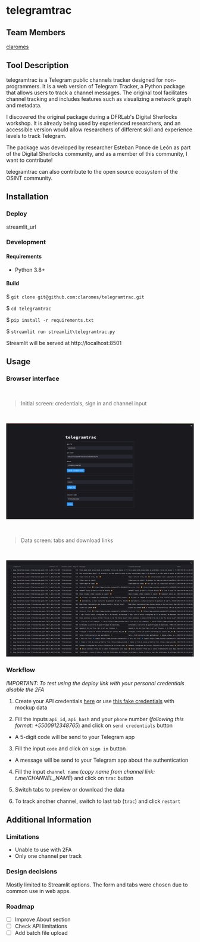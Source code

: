 # telegramtrac

## Team Members
[claromes](https://claromes.gitlab.io/)

## Tool Description
telegramtrac is a Telegram public channels tracker designed for non-programmers. It is a web version of Telegram Tracker, a Python package that allows users to track a channel messages. The original tool facilitates channel tracking and includes features such as visualizing a network graph and metadata.

I discovered the original package during a DFRLab's Digital Sherlocks workshop. It is already being used by experienced researchers, and an accessible version would allow researchers of different skill and experience levels to track Telegram.

The package was developed by researcher Esteban Ponce de León as part of the Digital Sherlocks community, and as a member of this community, I want to contribute!

telegramtrac can also contribute to the open source ecosystem of the OSINT community.

## Installation

### Deploy

streamlit_url

### Development

#### Requirements

- Python 3.8+

#### Build

$ `git clone git@github.com:claromes/telegramtrac.git`

$ `cd telegramtrac`

$ `pip install -r requirements.txt`

$ `streamlit run streamlit\telegramtrac.py`

Streamlit will be served at http://localhost:8501

## Usage
### Browser interface

<br>

> Initial screen: credentials, sign in and channel input
<br>
<p align="center">
    <img src="assets/1.png" width="700">
</p>

<br>

> Data screen: tabs and download links
<br>
<p align="center">
    <img src="assets/3.png" width="700">
</p>

### Workflow

*IMPORTANT: To test using the deploy link with your personal credentials disable the 2FA*

1. Create your API credentials [here](https://core.telegram.org/api/obtaining_api_id#obtaining-api-id) or use [this fake credentials](fake_credentials.txt) with mockup data

2. Fill the inputs `api_id`, `api_hash` and your `phone` number (*following this format: +5500912348765*) and click on `send credentials` button

- A 5-digit code will be send to your Telegram app

3. Fill the input `code` and click on `sign in` button

- A message will be send to your Telegram app about the authentication

4. Fill the input `channel name` (*copy name from channel link: t.me/CHANNEL_NAME*) and click on `trac` button

5. Switch tabs to preview or download the data

6. To track another channel, switch to last tab (`trac`) and click `restart`

## Additional Information

### Limitations

- Unable to use with 2FA
- Only one channel per track

### Design decisions

Mostly limited to Streamlit options. The form and tabs were chosen due to common use in web apps.

### Roadmap

- [ ] Improve About section
- [ ] Check API limitations
- [ ] Add batch file upload